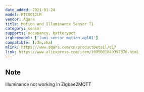 ```yaml
---
date_added: 2021-01-24
model: RTCGQ12LM
vendor: Aqara
title: Motion and Illuminance Sensor T1
category: sensor
supports: occupancy, batterypct
zigbeemodel: ['lumi.sensor_motion.agl01']
compatible: [z2m,zha]
mlink: https://www.aqara.com/cn/productDetail/d17
link: https://www.aliexpress.com/item/1005001889397376.html
---
```


## Note
Illuminance not working in Zigbee2MQTT
